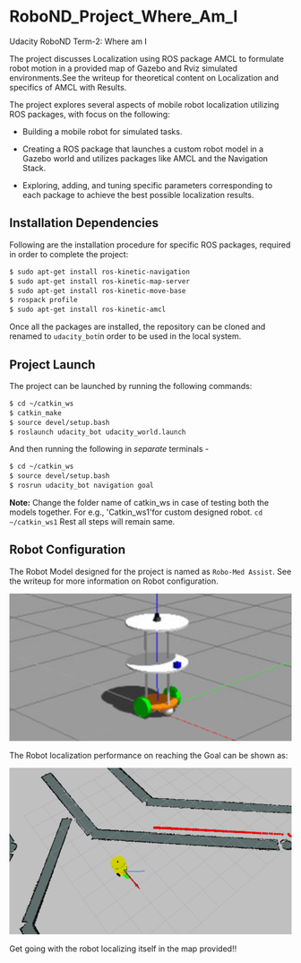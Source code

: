 # RoboND_Project_Where_Am_I
Udacity RoboND Term-2: Where am I

The project discusses Localization using ROS package AMCL to formulate robot motion in a provided map of Gazebo and Rviz simulated environments.See the writeup for theoretical content on Localization and specifics of AMCL with Results.

The project explores several aspects of mobile robot localization utilizing ROS packages, with focus on the following:

- Building a mobile robot for simulated tasks.

- Creating a ROS package that launches a custom robot model in a Gazebo world and utilizes packages like AMCL and the Navigation Stack.

- Exploring, adding, and tuning specific parameters corresponding to each package to achieve the best possible localization results.

## Installation Dependencies

Following are the installation procedure for specific ROS packages, required in order to complete the project:

``` bash
$ sudo apt-get install ros-kinetic-navigation
$ sudo apt-get install ros-kinetic-map-server
$ sudo apt-get install ros-kinetic-move-base
$ rospack profile
$ sudo apt-get install ros-kinetic-amcl
```

Once all the packages are installed, the repository can be cloned and renamed to `udacity_bot`in order to be used in the local system. 

## Project Launch

The project can be launched by running the following commands:

```bash
$ cd ~/catkin_ws
$ catkin_make
$ source devel/setup.bash
$ roslaunch udacity_bot udacity_world.launch
```

And then running the following in *separate* terminals -

``` bash
$ cd ~/catkin_ws
$ source devel/setup.bash
$ rosrun udacity_bot navigation goal
```
**Note:** Change the folder name of catkin_ws in case of testing both the models together. For e.g., 'Catkin_ws1'for custom designed robot. ```cd ~/catkin_ws1``` Rest all steps will remain same.

## Robot Configuration

The Robot Model designed for the project is named as ``Robo-Med Assist``. See the writeup for more information on Robot configuration.

![robot_model](Results/Custom_Designed_Robot/Robot_Gazebo.png)

The Robot localization performance on reaching the Goal can be shown as:

![robot_Goal](Results/Custom_Designed_Robot/Robot_At_Goal_Position.png)

Get going with the robot localizing itself in the map provided!!
